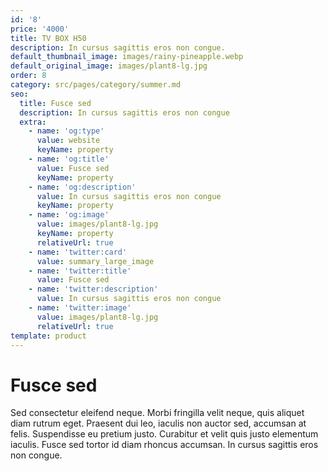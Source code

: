 ```yaml
---
id: '8'
price: '4000'
title: TV BOX H50
description: In cursus sagittis eros non congue.
default_thumbnail_image: images/rainy-pineapple.webp
default_original_image: images/plant8-lg.jpg
order: 8
category: src/pages/category/summer.md
seo:
  title: Fusce sed
  description: In cursus sagittis eros non congue
  extra:
    - name: 'og:type'
      value: website
      keyName: property
    - name: 'og:title'
      value: Fusce sed
      keyName: property
    - name: 'og:description'
      value: In cursus sagittis eros non congue
      keyName: property
    - name: 'og:image'
      value: images/plant8-lg.jpg
      keyName: property
      relativeUrl: true
    - name: 'twitter:card'
      value: summary_large_image
    - name: 'twitter:title'
      value: Fusce sed
    - name: 'twitter:description'
      value: In cursus sagittis eros non congue
    - name: 'twitter:image'
      value: images/plant8-lg.jpg
      relativeUrl: true
template: product
---
```


# Fusce sed

Sed consectetur eleifend neque. Morbi fringilla velit neque, quis aliquet diam rutrum eget. Praesent dui leo, iaculis non auctor sed, accumsan at felis. Suspendisse eu pretium justo. Curabitur et velit quis justo elementum iaculis. Fusce sed tortor id diam rhoncus accumsan. In cursus sagittis eros non congue.